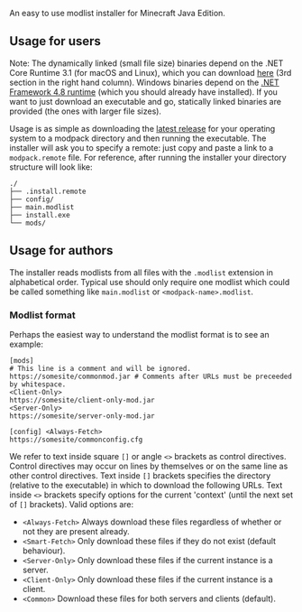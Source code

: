 An easy to use modlist installer for Minecraft Java Edition.

## Usage for users

Note: The dynamically linked (small file size) binaries depend on the .NET Core
Runtime 3.1 (for macOS and Linux), which you can download [here](https://dotnet.microsoft.com/download/dotnet-core/3.1)
(3rd section in the right hand column).
Windows binaries depend on the [.NET Framework 4.8 runtime](https://dotnet.microsoft.com/download/dotnet-framework/thank-you/net48-web-installer)
(which you should already have installed).  If you want to just download an
executable and go, statically linked binaries are provided (the ones with
larger file sizes).

Usage is as simple as downloading the [latest release](https://github.com/rleathart/mcmli/releases)
for your operating system to a modpack directory and then running the executable.
The installer will ask you to specify a remote: just copy and paste a link
to a `modpack.remote` file.
For reference, after running the installer your directory structure will look like:
```
./
├── .install.remote
├── config/
├── main.modlist
├── install.exe
└── mods/
```

## Usage for authors

The installer reads modlists from all files with the `.modlist` extension in
alphabetical order. Typical use should only require one modlist which could be
called something like `main.modlist` or `<modpack-name>.modlist`.

### Modlist format

Perhaps the easiest way to understand the modlist format is to see an example:
```
[mods]
# This line is a comment and will be ignored.
https://somesite/commonmod.jar # Comments after URLs must be preceeded by whitespace.
<Client-Only>
https://somesite/client-only-mod.jar
<Server-Only>
https://somesite/server-only-mod.jar

[config] <Always-Fetch>
https://somesite/commonconfig.cfg
```
We refer to text inside square `[]` or angle `<>` brackets as control directives.
Control directives may occur on lines by themselves or on the same line as other
control directives. Text inside `[]` brackets specifies the directory (relative
to the executable) in which to download the following URLs. Text inside `<>`
brackets specify options for the current 'context' (until the next set of `[]`
brackets). Valid options are:
-  `<Always-Fetch>` Always download these files regardless of whether or not
they are present already.
-  `<Smart-Fetch>` Only download these files if they do not exist (default behaviour).
-  `<Server-Only>` Only download these files if the current instance is a server.
-  `<Client-Only>` Only download these files if the current instance is a client.
-  `<Common>` Download these files for both servers and clients (default).
